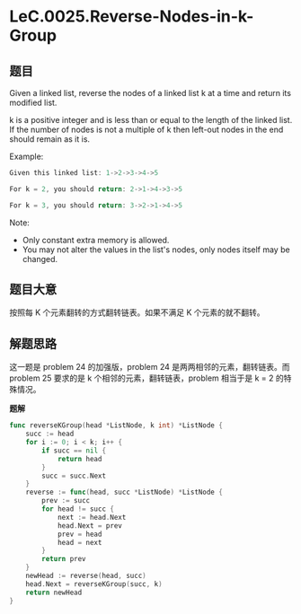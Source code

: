 # LeC.0025.Reverse-Nodes-in-k-Group

## 题目

Given a linked list, reverse the nodes of a linked list k at a time and return its modified list.

k is a positive integer and is less than or equal to the length of the linked list. If the number of nodes is not a multiple of k then left-out nodes in the end should remain as it is.

Example:

```c
Given this linked list: 1->2->3->4->5

For k = 2, you should return: 2->1->4->3->5

For k = 3, you should return: 3->2->1->4->5
```

Note:

- Only constant extra memory is allowed.
- You may not alter the values in the list's nodes, only nodes itself may be changed.

## 题目大意

按照每 K 个元素翻转的方式翻转链表。如果不满足 K 个元素的就不翻转。

## 解题思路

这一题是 problem 24 的加强版，problem 24 是两两相邻的元素，翻转链表。而 problem 25 要求的是 k 个相邻的元素，翻转链表，problem 相当于是 k = 2 的特殊情况。

**题解**

```go
func reverseKGroup(head *ListNode, k int) *ListNode {
    succ := head
    for i := 0; i < k; i++ {
        if succ == nil {
            return head
        }
        succ = succ.Next
    }
    reverse := func(head, succ *ListNode) *ListNode {
        prev := succ
        for head != succ {
            next := head.Next
            head.Next = prev
            prev = head
            head = next
        }
        return prev
    }
    newHead := reverse(head, succ)
    head.Next = reverseKGroup(succ, k)
    return newHead
}
```
